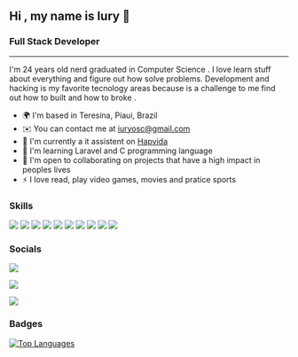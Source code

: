 ## Hi , my name is Iury 👋

### Full Stack Developer
-----------------------------

I'm 24 years old nerd graduated in Computer Science  . I love learn stuff about everything and figure out how solve problems.
Development and hacking is my favorite tecnology areas because is a challenge to me find out how to built and how to broke .

* 🌍  I'm based in Teresina, Píaui, Brazil
* ✉️  You can contact me at [iuryosc@gmail.com](mailto:iuryosc@gmail.com)
* 🚀  I'm currently a it assistent on [Hapvida](hapvida.com.br)
* 🧠  I'm learning Laravel and C programming language
* 🤝  I'm open to collaborating on projects that have a high impact in peoples lives
* ⚡  I love read, play video games, movies and pratice sports  

### Skills

<p align="left">
  
<img src="https://img.shields.io/badge/HTML5-E34F26?style=for-the-badge&logo=html5&logoColor=white"  />
  
<img src="https://img.shields.io/badge/CSS-239120?&style=for-the-badge&logo=css3&logoColor=white"  />
  
<img src="https://img.shields.io/badge/JavaScript-F7DF1E?style=for-the-badge&logo=javascript&logoColor=black"  />
  
<img src="https://img.shields.io/badge/Python-14354C?style=for-the-badge&logo=python&logoColor=white"  />
  
<img src="https://img.shields.io/badge/PHP-777BB4?style=for-the-badge&logo=php&logoColor=white"  />
  
<img src="https://img.shields.io/badge/Vue.js-35495E?style=for-the-badge&logo=vue.js&logoColor=4FC08D"  />
  
<img src="https://img.shields.io/badge/Tailwind_CSS-38B2AC?style=for-the-badge&logo=tailwind-css&logoColor=white"  />
  
<img src="https://img.shields.io/badge/Laravel-FF2D20?style=for-the-badge&logo=laravel&logoColor=white"  />
  
<img src="https://img.shields.io/badge/MySQL-00000F?style=for-the-badge&logo=mysql&logoColor=white"  />
  
<img src="https://img.shields.io/badge/SQLite-07405E?style=for-the-badge&logo=sqlite&logoColor=white"  />
  
### Socials
  <p align="left">
  
  <a href="https://www.linkedin.com/in/iury-cavalcante-632a97187/"><img src="https://img.shields.io/badge/LinkedIn-0077B5?style=for-the-badge&logo=linkedin&logoColor=white"  /></a>
  
  <a href="discord.gg/#7199"><img src="https://img.shields.io/badge/Discord-7289DA?style=for-the-badge&logo=discord&logoColor=white"  /></a>
  
  <a hred="https://github.com/iuryol"><img src="https://img.shields.io/badge/GitHub-100000?style=for-the-badge&logo=github&logoColor=white"  /></a>
  
### Badges
  
  <a href="https://github.com/iuryol" align="left"><img src="https://github-readme-stats.vercel.app/api/top-langs/?username=peguimasid&layout=compact&title_color=3382ed&text_color=ffffff&icon_color=3382ed&bg_color=171717&hide_border=true&locale=en&custom_title=Top%20%Languages" alt="Top Languages" /></a>
  
  
</p>

